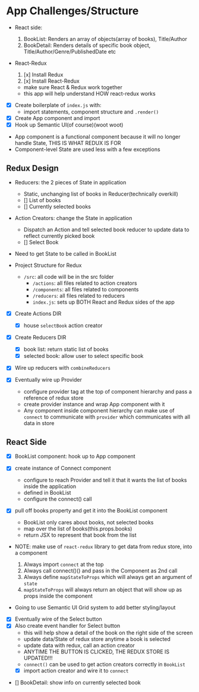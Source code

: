 # App Challenges/Structure
- React side:
  1. BookList: Renders an array of objects(array of books), Title/Author
  2. BookDetail: Renders details of specific book object, Title/Author/Genre/PublishedDate etc

- React-Redux
  1. [x] Install Redux
  2. [x] Install React-Redux
  - make sure React & Redux work together
  - this app will help understand HOW react-redux works

- [x] Create boilerplate of `index.js` with:
  - import statements, component structure and `.render()`
- [x] Create App component and import
- [x] Hook up Semantic UI(of course)(woot woot)

- App component is a functional component because it will no longer handle State, THIS IS WHAT REDUX IS FOR
- Component-level State are used less with a few exceptions


## Redux Design
- Reducers: the 2 pieces of State in application
  - Static, unchanging list of books in Reducer(technically overkill)
  - [] List of books
  - [] Currently selected books

- Action Creators: change the State in application
  - Dispatch an Action and tell selected book reducer to update data to reflect currently picked book
  - [] Select Book

- Need to get State to be called in BookList

- Project Structure for Redux
  - `/src`: all code will be in the src folder
    - `/actions`: all files related to action creators
    - `/components`: all files related to components
    - `/reducers`: all files related to reducers
    - `index.js`: sets up BOTH React and Redux sides of the app

- [x] Create Actions DIR
  - [x] house `selectBook` action creator
- [x] Create Reducers DIR
  - [x] book list: return static list of books
  - [x] selected book: allow user to select specific book

- [x] Wire up reducers with `combineReducers`

- [x] Eventually wire up Provider
  - configure provider tag at the top of component hierarchy and pass a reference of redux store
  - create provider instance and wrap App component with it
  - Any component inside component hierarchy can make use of `connect` to communicate with `provider` which communicates with all data in store

## React Side
- [x] BookList component: hook up to App component

- [x] create instance of Connect component
  - configure to reach Provider and tell it that it wants the list of books inside the application
  - defined in BookList
  - configure the connect() call

- [x] pull off books property and get it into the BookList component
  - BookList only cares about books, not selected books
  - map over the list of books(this.props.books)
  - return JSX to represent that book from the list

- NOTE: make use of `react-redux` library to get data from redux store, into a component
  1. Always import `connect` at the top
  2. Always call connect()() and pass in the Component as 2nd call
  3. Always define `mapStateToProps` which will always get an argument of `state`
  4. `mapStateToProps` will always return an object that will show up as props inside the component

- Going to use Semantic UI Grid system to add better styling/layout

- [x] Eventually wire of the Select button
- [x] Also create event handler for Select button
  - this will help show a detail of the book on the right side of the screen
  - update data/State of redux store anytime a book is selected
  - update data with redux, call an action creator
  - ANYTIME THE BUTTON IS CLICKED, THE REDUX STORE IS UPDATED!!!
  - `connect()` can be used to get action creators correctly in `BookList`
  - [x] import action creator and wire it to `connect`

- [] BookDetail: show info on currently selected book
